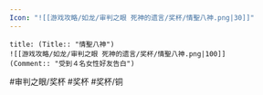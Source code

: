 ```yaml
---
Icon: "![[游戏攻略/如龙/审判之眼 死神的遗言/奖杯/情聖八神.png|30]]"
---
```

```ad-common-bronze-trophy
title: (Title:: "情聖八神")
![[游戏攻略/如龙/审判之眼 死神的遗言/奖杯/情聖八神.png|100]]
(Comment:: "受到４名女性好友告白")
```

#审判之眼/奖杯 #奖杯 #奖杯/铜
